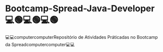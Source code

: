 # Bootcamp-Spread-Java-Developer💻🟢💻🟢💻🟢

💻💻computercomputerRepositório de Atividades Práticadas no Bootcamp da Spreadcomputercomputer💻💻
